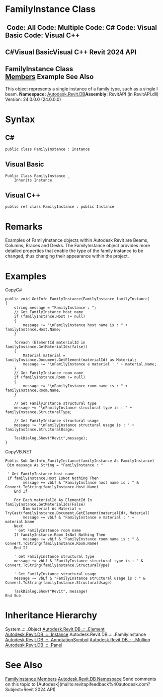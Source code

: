 # FamilyInstance Class

﻿
 Code: All Code: Multiple Code: C# Code: Visual Basic Code: Visual C++   
---  
C#Visual BasicVisual C++
Revit 2024 API  
---  
FamilyInstance Class  
[Members](ea6bc434-d938-d0e5-ecc3-33e37dbf1d1b.md "FamilyInstance Members") Example See Also  
---  
This object represents a single instance of a family type, such as a single I beam. 
**Namespace:** [Autodesk.Revit.DB](87546ba7-461b-c646-cbb1-2cb8f5bff8b2.md "Autodesk.Revit.DB Namespace")**Assembly:** RevitAPI (in RevitAPI.dll) Version: 24.0.0.0 (24.0.0.0)
# Syntax
C#  
---  
```text
public class FamilyInstance : Instance
```
  
Visual Basic  
---  
```text
Public Class FamilyInstance _
	Inherits Instance
```
  
Visual C++  
---  
```text
public ref class FamilyInstance : public Instance
```
  
# Remarks
Examples of FamilyInstance objects within Autodesk Revit are Beams, Columns, Braces and Desks. The FamilyInstance object provides more detailed properties that enable the type of the family instance to be changed, thus changing their appearance within the project. 
# Examples
CopyC#
```text
public void GetInfo_FamilyInstance(FamilyInstance familyInstance)
{
    string message = "FamilyInstance : ";
    // Get FamilyInstance host name
    if (familyInstance.Host != null)
    {
        message += "\nFamilyInstance host name is : " + familyInstance.Host.Name;
    }

    foreach (ElementId materialId in familyInstance.GetMaterialIds(false))
    {
        Material material = familyInstance.Document.GetElement(materialId) as Material;
        message += "\nFamilyInstance e material : " + material.Name;
    }
    // Get FamilyInstance room name
    if (familyInstance.Room != null)
    {
        message += "\nFamilyInstance room name is : " + familyInstance.Room.Name;
    }

    // Get FamilyInstance structural type
    message += "\nFamilyInstance structural type is : " + familyInstance.StructuralType;

    // Get FamilyInstance structural usage
    message += "\nFamilyInstance structural usage is : " + familyInstance.StructuralUsage;

    TaskDialog.Show("Revit",message);
}
```

CopyVB.NET
```text
Public Sub GetInfo_FamilyInstance(familyInstance As FamilyInstance)
 Dim message As String = "FamilyInstance : "

 ' Get FamilyInstance host name
 If familyInstance.Host IsNot Nothing Then
        message += vbLf & "FamilyInstance host name is : " & Convert.ToString(familyInstance.Host.Name)
    End If

    For Each materialId As ElementId In familyInstance.GetMaterialIds(False)
        Dim material As Material = TryCast(familyInstance.Document.GetElement(materialId), Material)
        message += vbLf & "FamilyInstance e material : " + material.Name
    Next
    ' Get FamilyInstance room name
    If familyInstance.Room IsNot Nothing Then
        message += vbLf & "FamilyInstance room name is : " & Convert.ToString(familyInstance.Room.Name)
    End If

    ' Get FamilyInstance structural type
    message += vbLf & "FamilyInstance structural type is : " & Convert.ToString(familyInstance.StructuralType)

    ' Get FamilyInstance structural usage
    message += vbLf & "FamilyInstance structural usage is : " & Convert.ToString(familyInstance.StructuralUsage)

    TaskDialog.Show("Revit", message)
End Sub
```

# Inheritance Hierarchy
System..::..Object [Autodesk.Revit.DB..::..Element](eb16114f-69ea-f4de-0d0d-f7388b105a16.md "Element Class") [Autodesk.Revit.DB..::..Instance](08603dd9-976d-a9fe-add7-2a8450b8006c.md "Instance Class") Autodesk.Revit.DB..::..FamilyInstance [Autodesk.Revit.DB..::..AnnotationSymbol](b8ea2b7b-6d1c-d0d3-aaf3-b95003c385b8.md "AnnotationSymbol Class") [Autodesk.Revit.DB..::..Mullion](88bcefd6-2d2d-1c7e-b630-ed252ae965b4.md "Mullion Class") [Autodesk.Revit.DB..::..Panel](ad561307-a19c-9a8a-728d-5646e90b451b.md "Panel Class")
# See Also
[FamilyInstance Members](ea6bc434-d938-d0e5-ecc3-33e37dbf1d1b.md "FamilyInstance Members")
[Autodesk.Revit.DB Namespace](87546ba7-461b-c646-cbb1-2cb8f5bff8b2.md "Autodesk.Revit.DB Namespace")
Send comments on this topic to [Autodesk](mailto:revitapifeedback%40autodesk.com?Subject=Revit 2024 API)